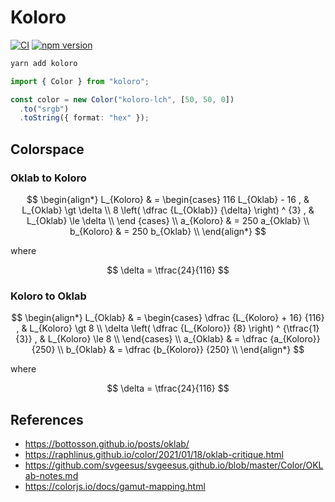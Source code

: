 # Koloro

[![CI](https://github.com/neetly/koloro/actions/workflows/ci.yml/badge.svg)](https://github.com/neetly/koloro/actions/workflows/ci.yml)
[![npm version](https://img.shields.io/npm/v/koloro)](https://www.npmjs.com/package/koloro)

```sh
yarn add koloro
```

```ts
import { Color } from "koloro";

const color = new Color("koloro-lch", [50, 50, 0])
  .to("srgb")
  .toString({ format: "hex" });
```

## Colorspace

### Oklab to Koloro

$$
\begin{align*}
L_{Koloro} & = \begin{cases}
  116 L_{Oklab} - 16 , & L_{Oklab} \gt \delta \\
  8 \left( \dfrac {L_{Oklab}} {\delta} \right) ^ {3} , & L_{Oklab} \le \delta \\
\end {cases} \\
a_{Koloro} & = 250 a_{Oklab} \\
b_{Koloro} & = 250 b_{Oklab} \\
\end{align*}
$$

where

$$
\delta = \tfrac{24}{116}
$$

### Koloro to Oklab

$$
\begin{align*}
L_{Oklab} & = \begin{cases}
  \dfrac {L_{Koloro} + 16} {116} , & L_{Koloro} \gt 8 \\
  \delta \left( \dfrac {L_{Koloro}} {8} \right) ^ {\tfrac{1}{3}} , & L_{Koloro} \le 8 \\
\end{cases} \\
a_{Oklab} & = \dfrac {a_{Koloro}} {250} \\
b_{Oklab} & = \dfrac {b_{Koloro}} {250} \\
\end{align*}
$$

where

$$
\delta = \tfrac{24}{116}
$$

## References

- https://bottosson.github.io/posts/oklab/
- https://raphlinus.github.io/color/2021/01/18/oklab-critique.html
- https://github.com/svgeesus/svgeesus.github.io/blob/master/Color/OKLab-notes.md
- https://colorjs.io/docs/gamut-mapping.html

